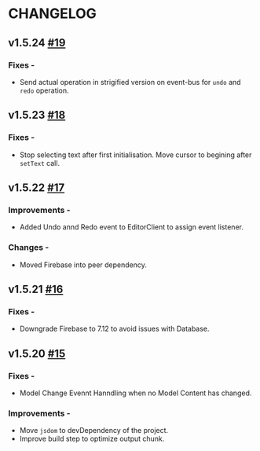# CHANGELOG
## v1.5.24 [#19](https://github.com/interviewstreet/firepad-x/pull/19)
  ### Fixes -
  - Send actual operation in strigified version on event-bus for `undo` and `redo` operation.

## v1.5.23 [#18](https://github.com/interviewstreet/firepad-x/pull/18)
  ### Fixes -
  - Stop selecting text after first initialisation. Move cursor to begining after `setText` call.

## v1.5.22 [#17](https://github.com/interviewstreet/firepad-x/pull/17)
  ### Improvements -
  - Added Undo annd Redo event to EditorClient to assign event listener.

  ### Changes -
  - Moved Firebase into peer dependency.

## v1.5.21 [#16](https://github.com/interviewstreet/firepad-x/pull/16)
  ### Fixes -
  - Downgrade Firebase to 7.12 to avoid issues with Database.

## v1.5.20 [#15](https://github.com/interviewstreet/firepad-x/pull/15)
  ### Fixes -
  - Model Change Evennt Hanndling when no Model Content has changed.

  ### Improvements -
  - Move `jsdom` to devDependency of the project.
  - Improve build step to optimize output chunk.
